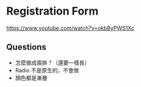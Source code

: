 # Registration Form

https://www.youtube.com/watch?v=okbByPWS1Xc

## Questions

* 怎麼做成兩排？（還要一樣長）
* Radio 不是原生的，不會做
* 顏色都是漸層

